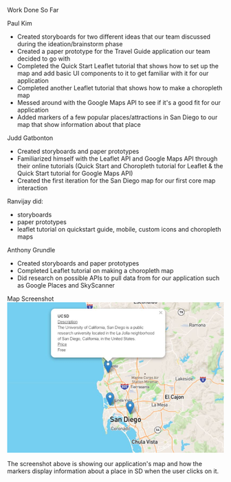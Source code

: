 Work Done So Far

Paul Kim
- Created storyboards for two different ideas that our team discussed during the ideation/brainstorm phase
- Created a paper prototype for the Travel Guide application our team decided to go with
- Completed the Quick Start Leaflet tutorial that shows how to set up the map and add basic UI components to it to get familiar with it for our application
- Completed another Leaflet tutorial that shows how to make a choropleth map
- Messed around with the Google Maps API to see if it's a good fit for our application
- Added markers of a few popular places/attractions in San Diego to our map that show information about that place

Judd Gatbonton
- Created storyboards and paper prototypes
- Familiarized himself with the Leaflet API and Google Maps API through their online tutorials (Quick Start and Choropleth tutorial for Leaflet & the Quick Start tutorial for Google Maps API)
- Created the first iteration for the San Diego map for our first core map interaction

Ranvijay did:
- storyboards
- paper prototypes
- leaflet tutorial on quickstart guide, mobile, custom icons and choropleth maps


Anthony Grundle
- Created storyboards and paper prototypes
- Completed Leaflet tutorial on making a choropleth map
- Did research on possible APIs to pull data from for our application such as Google Places and SkyScanner

Map Screenshot
![Map Screenshot](/exploreSD/exploreSD.jpg?raw=true)

The screenshot above is showing our application's map and how the markers display information about a place in SD when the user clicks on it.
